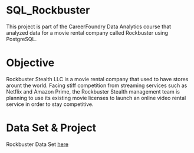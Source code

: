 # SQL_Rockbuster
This project is part of the CareerFoundry Data Analytics course that analyzed data for a movie rental company called Rockbuster using PostgreSQL.
# Objective
Rockbuster Stealth LLC is a movie rental company that used to have stores arount the world. Facing stiff competition from streaming services such as Netflix and Amazon Prime, the Rockbuster Stealth management team is planning to use its existing movie licenses to launch an online video rental service in order to stay competitive. 
# Data Set & Project
Rockbuster Data Set [here](https://github.com/smsteele17/SQL_Rockbuster/files/10024919/dvdrental.3.zip)
